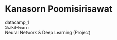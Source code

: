 # Kanasorn Poomisirisawat 
datacamp_1 <br>
Scikit-learn <br>
Neural Network & Deep Learning (Project)
